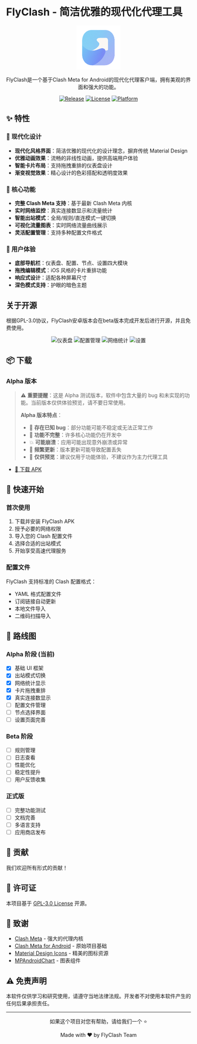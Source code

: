 # FlyClash - 简洁优雅的现代化代理工具

<div align="center">
  <img src="screenshots/logo.png" alt="FlyClash Logo" width="120" height="120">

FlyClash是一个基于Clash Meta for Android的现代化代理客户端，拥有美观的界面和强大的功能。

  [![Release](https://img.shields.io/github/v/release/yourusername/FlyClash?include_prereleases&label=Alpha)](https://github.com/yourusername/FlyClash/releases)
  [![License](https://img.shields.io/github/license/yourusername/FlyClash)](LICENSE)
  [![Platform](https://img.shields.io/badge/platform-Android-green.svg)](https://www.android.com)
</div>

## ✨ 特性

### 🎨 现代化设计
- **现代化风格界面**：简洁优雅的现代化的设计理念，摒弃传统 Material Design
- **优雅动画效果**：流畅的非线性动画，提供高端用户体验
- **智能卡片布局**：支持拖拽重排的仪表盘设计
- **渐变视觉效果**：精心设计的色彩搭配和透明度效果

### 🚀 核心功能
- **完整 Clash Meta 支持**：基于最新 Clash Meta 内核
- **实时网络监控**：真实连接数显示和流量统计
- **智能出站模式**：全局/规则/直连模式一键切换
- **可视化流量图表**：实时网络流量曲线展示
- **灵活配置管理**：支持多种配置文件格式

### 📱 用户体验
- **底部导航栏**：仪表盘、配置、节点、设置四大模块
- **拖拽编辑模式**：iOS 风格的卡片重排功能
- **响应式设计**：适配各种屏幕尺寸
- **深色模式支持**：护眼的暗色主题

## 关于开源
 根据GPL-3.0协议，FlyClash安卓版本会在beta版本完成开发后进行开源，并且免费使用。

<div align="center">
  <img src="https://raw.githubusercontent.com/GtxFury/FlyClash-Android/main/screenshots/dashboard.png" alt="仪表盘" width="200">
  <img src="https://raw.githubusercontent.com/GtxFury/FlyClash-Android/main/screenshots/node.png" alt="配置管理" width="200">
  <img src="https://raw.githubusercontent.com/GtxFury/FlyClash-Android/main/screenshots/stats.png" alt="网络统计" width="200">
  <img src="https://raw.githubusercontent.com/GtxFury/FlyClash-Android/main/screenshots/setting.png" alt="设置" width="200">
</div>

## 📦 下载

### Alpha 版本
> ⚠️ **重要提醒**：这是 Alpha 测试版本，软件中包含大量的 bug 和未实现的功能。当前版本仅供体验预览，请不要日常使用。
>
> **Alpha 版本特点**：
> - 🐛 **存在已知 bug**：部分功能可能不稳定或无法正常工作
> - 🚧 **功能不完整**：许多核心功能仍在开发中
> - 💥 **可能崩溃**：应用可能出现意外崩溃或异常
> - 🔄 **频繁更新**：版本更新可能导致配置丢失
> - 📱 **仅供预览**：建议仅用于功能体验，不建议作为主力代理工具

- [📱 下载 APK](https://github.com/GtxFury/FlyClash/releases/latest)

## 🚀 快速开始

### 首次使用
1. 下载并安装 FlyClash APK
2. 授予必要的网络权限
3. 导入您的 Clash 配置文件
4. 选择合适的出站模式
5. 开始享受高速代理服务

### 配置文件
FlyClash 支持标准的 Clash 配置格式：
- YAML 格式配置文件
- 订阅链接自动更新
- 本地文件导入
- 二维码扫描导入

## 🎯 路线图

### Alpha 阶段 (当前)
- [x] 基础 UI 框架
- [x] 出站模式切换
- [x] 网络统计显示
- [x] 卡片拖拽重排
- [x] 真实连接数显示
- [ ] 配置文件管理
- [ ] 节点选择界面
- [ ] 设置页面完善

### Beta 阶段
- [ ] 规则管理
- [ ] 日志查看
- [ ] 性能优化
- [ ] 稳定性提升
- [ ] 用户反馈收集

### 正式版
- [ ] 完整功能测试
- [ ] 文档完善
- [ ] 多语言支持
- [ ] 应用商店发布

## 🤝 贡献

我们欢迎所有形式的贡献！

## 📄 许可证

本项目基于 [GPL-3.0 License](LICENSE) 开源。

## 🙏 致谢

- [Clash Meta](https://github.com/MetaCubeX/Clash.Meta) - 强大的代理内核
- [Clash Meta for Android](https://github.com/MetaCubeX/ClashMetaForAndroid) - 原始项目基础
- [Material Design Icons](https://materialdesignicons.com/) - 精美的图标资源
- [MPAndroidChart](https://github.com/PhilJay/MPAndroidChart) - 图表组件


## ⚠️ 免责声明

本软件仅供学习和研究使用，请遵守当地法律法规。开发者不对使用本软件产生的任何后果承担责任。

---

<div align="center">
  <p>如果这个项目对您有帮助，请给我们一个 ⭐️</p>
  <p>Made with ❤️ by FlyClash Team</p>
</div>
